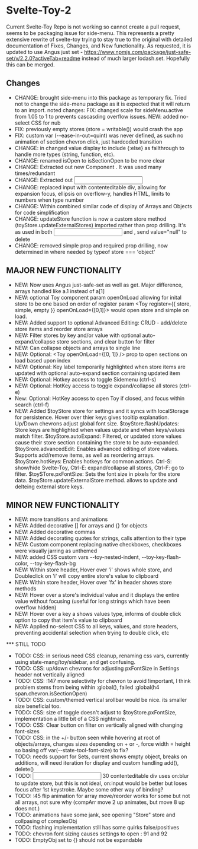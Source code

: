 # Svelte-Toy-2  

Current Svelte-Toy Repo is not working so cannot create a pull request, seems to be packaging issue for side-menu. This represents a pretty extensive rewrite of svelte-toy trying to stay true to the original with detailed documentation of Fixes, Changes, and New functionality. As requested, it is updated to use Angus just set - https://www.npmjs.com/package/just-safe-set/v/2.2.0?activeTab=readme instead of much larger lodash.set. Hopefully this can be merged.
  
  ## Changes
  * CHANGE: brought side-menu into this package as temporary fix. Tried not to change the side-menu package as it is expected that it will return to an import. 
  noted changes:
    FIX: changed scale for sideMenu.active from 1.05 to 1 to prevents cascasding overflow issues.
    NEW: added no-select CSS for nub
  * FIX: previously empty stores (store = writable()) would crash the app
  * FIX: custom var (--ease-in-out=quint) was never defined, as such no animation of section chevron click, just hardcoded transition
  * CHANGE: in <Row> changed value display to include {:else} as fallthrough to handle more types (string, function, etc).
  * CHANGE: renamed isOpen to isSectionOpen to be more clear
  * CHANGE: Extracted out new Component <Key>. It was used many times/redundant
  * CHANGE: Extracted out <Input> 
  * CHANGE: replaced input with contenteditable div, allowing for expansion focus, ellipsis on overflow-y, handles HTML, limits to numbers when type number
  * CHANGE: Within <Row> combined similar code of display of Arrays and Objects for code simplification
  * CHANGE: updateStore function is now a custom store method (toyStore.updateExternalStores) imported rather than prop drilling. 
          It's as used in both <Input> and <Key>, send value="null" to delete
  * CHANGE: removed simple prop and required prop drilling, now determined in where needed by typeof store === 'object'
  
  ## MAJOR NEW FUNCTIONALITY
  * NEW: Now uses Angus just-safe-set as well as get. Major difference, arrays handled like a.1 instead of a[1]
  * NEW: optional Toy component param openOnLoad allowing for inital store to be one based on order of register param <Toy register={{ store, simple, empty }} openOnLoad={[0,1]}> would open store and simple on load.
  * NEW: Added support to optional Advanced Editing: CRUD - add/delete store items and reorder store arrays
  * NEW: Filter stores by key and/or value with optional auto-expand/collapse store sections, and clear button for filter
  * NEW: Can collapse objects and arrays to single line
  * NEW: Optional: <Toy openOnLoad={[0, 1]} /> prop to open sections on load based upon index
  * NEW: Optional: Key label temporarily highlighted when store items are updated with optional auto-expand section containing updated item
  * NEW: Optional: Hotkey access to toggle Sidemenu (ctrl-s)
  * NEW: Optional: HotKey access to toggle expand/collapse all stores (ctrl-e)
  * New: Optional: HotKey access to open Toy if closed, and focus within search (ctrl-f)
  * NEW: Added $toyStore store for settings and it syncs with localStorage for persistence.  Hover over thier keys gives tooltip explanation. Up/Down chevrons adjust global font size.
      $toyStore.flashUpdates: Store keys are highlighted when values update and when keys/values match filter.
      $toyStore.autoExpand: Filtered, or updated store values cause their store section containing the store to be auto-expanded.
      $toySrore.advancedEdit: Enables advanced editing of store values. Supports add/remove items, as well as reordering arrays.
      $toyStore.hotKeys: Enables hotkeys for common actions. Ctrl-S: show/hide Svelte-Toy, Ctrl-E: expand/collapse all stores, Ctrl-F: go to filter.
      $toySTore.pxFontSize: Sets the font size in pixels for the store data.
      $toyStore.updateExternalStore method. allows to update and delteing external store keys.
      
  ## MINOR NEW FUNCTIONALITY
  * NEW: more transitions and animations
  * NEW: Added decorative [] for arrays and {} for objects
  * NEW: Added decorative commas
  * NEW: Added decorating quotes for strings, calls attention to their type
  * NEW: Custom <Toggle> component replacing native checkboxes, checkboxes were visually jarring as unthemed
  * NEW: added CSS custom vars --toy-nested-indent, --toy-key-flash-color, --toy-key-flash-bg
  * NEW: Within store header, Hover over 'i' shows whole store, and Doubleclick on 'i' will copy entire store's value to clipboard
  * NEW: Within store header, Hover over 'fx' in header shows store methods
  * NEW: Hover over a store's individual value and it displays the entire value without focusing (useful for long strings which have been overflow hidden)
  * NEW: Hover over a key a shows values type, informs of double click option to copy that item's value to clipboard
  * NEW: Applied no-select CSS to all keys, values, and store headers, preventing accidental selection when trying to double click, etc

  *** STILL TODO
  * TODO: CSS: in serious need CSS cleanup, renaming css vars, currently using  state-mang/toy/sidebar, and get confusing.
  * TODO: CSS: up/down chevrons for adjusting pxFontSize in Settings header not vertically aligned
  * TODO: CSS: <ToyGroup>:147 more selectivity for chevron to avoid !important, I think problem stems from being within :global(), failed :global(h4 span.chevron.isSectionOpen)
  * TODO: CSS: custom/themed vertical srollbar would be nice. its smaller size beneficial too.
  * TODO: CSS: size of toggle doesn't adjust to $toyStore.pxFontSize, implementation a little bit of a CSS nightmare.
  * TODO: CSS: Clear button on filter on vertically aligned with changing font-sizes
  * TODO: CSS: in <Key> the +/- button seen while hovering at root of objects/arrays, changes sizes depending on + or -, force width = height so basing off var(--state-tool-font-size) to fix?
  * TODO: needs support for Sets, current shows empty object, breaks on additions, will need iteration for display and custom handling add(), delete()
  * TODO: <Input>:30 contenteditable div uses on:blur to update store, but this is not ideal, on:input would be better but loses focus after 1st keystroke. Maybe some other way of binding?
  * TODO: <Row>:45 flip animation for array move/reorder works for some but not all arrays, not sure why (compArr move 2 up animates, but move 8 up does not.)
  * TODO: animations have some jank, see opening "Store" store and collpasing of complexObj
  * TODO: flashing implementation still has some quirks false/positives
  * TODO: chevron font sizing causes settings to open <ToyGroup>: 91 and 92
  * TODO: EmptyObj set to {} should not be expandable